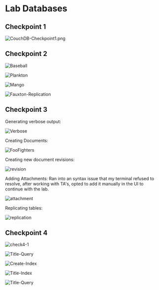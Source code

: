# Lab Databases

## Checkpoint 1

![CouchDB-Checkpoint1.png](CouchDB-Checkpoint1.png)

## Checkpoint 2

![Baseball](CouchDB-Baseball.png)

![Plankton](CouchDB-Plankton.png)

![Mango](Mango-Query.png)

![Fauxton-Replication](Fauxton-Replication.png)

## Checkpoint 3

Generating verbose output:

![Verbose](API-Verbose.png)

Creating Documents:

![FooFighters](FooFighters.png)

Creating new document revisions:

![revision](rev.png)

Adding Attachments:
Ran into an syntax issue that my terminal refused to resolve, after working with TA's, opted to add it manually in the UI to continue with the lab.

![attachment](attachment.png)

Replicating tables:

![replication](CouchDB-Replication.png)

## Checkpoint 4

![check4-1](check4-1.png)

![Title-Query](Title-Query-No-Index.png)

![Create-Index](Create-Index.png)

![Title-Index](Title-Index.png)

![Title-Query](Title-Query.png)
